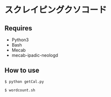 # スクレイピングクソコード

## Requires
- Python3
- Bash
- Mecab
- mecab-ipadic-neologd

## How to use
`$ python getCal.py`

`$ wordcount.sh`